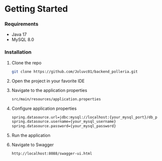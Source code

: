 # Getting Started

### Requirements
- Java 17
- MySQL 8.0

### Installation
1. Clone the repo
   ```sh
   git clone https://github.com/Joluvc01/backend_polleria.git
   
2. Open the project in your favorite IDE
   
3. Navigate to the application properties
   ```sh
   src/main/resources/application.properties

4. Configure application properties
   ```sh
   spring.datasource.url=jdbc:mysql://localhost:{your_mysql_port}/db_polleria?createDatabaseIfNotExist=true
   spring.datasource.username={your_mysql_username}
   spring.datasource.password={your_mysql_password}
   
5. Run the application
   
6. Navigate to Swagger
   ```sh
   http://localhost:8088/swagger-ui.html
